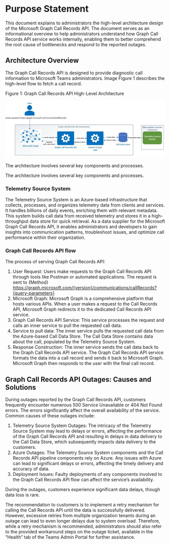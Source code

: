# Purpose Statement

This document explains to administrators the high-level architecture design of the Microsoft Graph Call Records API. The document serves as an informational overview to help administrators understand how Graph Call Records API service works internally, enabling them to better comprehend the root cause of bottlenecks and respond to the reported outages.

## Architecture Overview

The Graph Call Records API is designed to provide diagnostic call information to Microsoft Teams administrators. Image Figure 1 describes the high-level flow to fetch a call record.

Figure 1: Graph Call Records API High-Level Architecture

![high-level-architecture.jpg](.attachments/high-level-architecture.jpg)

The architecture involves several key components and processes.

The architecture involves several key components and processes.

### Telemetry Source System

The Telemetry Source System is an Azure-based infrastructure that collects, processes, and organizes telemetry data from clients and services. It handles billions of daily events, enriching them with relevant metadata. This system builds call data from received telemetry and stores it in a high-throughput data store for quick retrieval. As a data supplier for the Microsoft Graph Call Records API, it enables administrators and developers to gain insights into communication patterns, troubleshoot issues, and optimize call performance within their organization.

### Graph Call Records API flow

The process of serving Graph Call Records API:

1. User Request:
Users make requests to the Graph Call Records API through tools like Postman or automated applications. The request is sent to
{Method} https://graph.microsoft.com/{version}/communications/callRecords?{query-parameters}
2. Microsoft Graph:
Microsoft Graph is a comprehensive platform that hosts various APIs. When a user makes a request to the Call Records API, Microsoft Graph redirects it to the dedicated Call Records API service.
3. Graph Call Records API Service:
This service processes the request and calls an inner service to pull the requested call data.
4. Service to pull data:
The inner service pulls the requested call data from the Azure-based Call Data Store. The Call Data Store contains data about the call, populated by the Telemetry Source System.
5. Response Construction:
The inner service sends the call data back to the Graph Call Records API service. The Graph Call Records API service formats the data into a call record and sends it back to Microsoft Graph. Microsoft Graph then responds to the user with the final call record.

## Graph Call Records API Outages: Causes and Solutions

During outages reported by the Graph Call Records API, customers frequently encounter numerous 500 Service Unavailable or 404 Not Found errors. The errors significantly affect the overall availability of the service. Common causes of these outages include:

1. Telemetry Source System Outages: The intricacy of the Telemetry Source System may lead to delays or errors, affecting the performance of the Graph Call Records API and resulting in delays in data delivery to the Call Data Store, which subsequently impacts data delivery to the customers.
2. Azure Outages: The Telemetry Source System components and the Call Records API pipeline components rely on Azure. Any issues with Azure can lead to significant delays or errors, affecting the timely delivery and accuracy of data.
3. Deployment Issues: Faulty deployments of any components involved to the Graph Call Records API flow can affect the service’s availability.

During the outages, customers experience significant data delays, though data loss is rare.

The recommendation to customers is to implement a retry mechanism for calling the Call Records API until the data is successfully delivered. However, excessive retries from multiple organization tenants during an outage can lead to even longer delays due to system overload. Therefore, while a retry mechanism is recommended, administrators should also refer to the provided workaround steps on the outage ticket, available in the “Health” tab of the Teams Admin Portal for further assistance.

